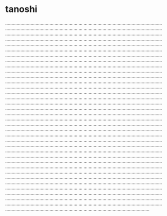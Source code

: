 # tanoshi
......................................................................................................................................................................................................................................................................................................................................................................................................................................................................................................................................................................................................................................................................................................................................................................................................................................................................................................................................................................................................................................................................................................................................................................................................................................................................................................................................................................................................................................................................................................................................................................................................................................................................................................................................................................................................................................................................................................................................................................................................................................................................................................................................................................................................................................................................................................................................................................................................................................................................................................................................................................................................................................................................................................................................................................................................................................................................................................................................................................................................................................................................................................................................................................................................................................................................................................................................................................................................................................................................................................................................................................................................................................................................................................................................................................................................................................................................................................................................................................................................................................................................................................................................................................................................................................................................................................................................................................................................................................................................................................................................................................................................................................